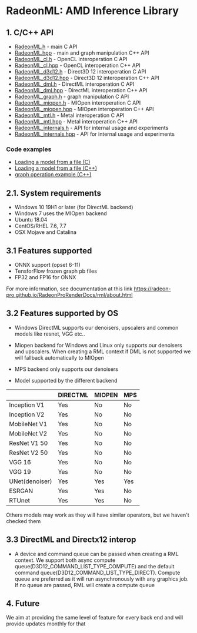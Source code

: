 # RadeonML: AMD Inference Library

## 1. C/C++ API


* [RadeonML.h](rml/include/rml/RadeonML.h) - main C API
* [RadeonML.hpp](rml/include/rml/RadeonML.hpp) - main and graph manipulation C++ API
* [RadeonML_cl.h](rml/include/rml/RadeonML_cl.h) - OpenCL interoperation C API
* [RadeonML_cl.hpp](rml/include/rml/RadeonML_cl.hpp) - OpenCL interoperation C++ API
* [RadeonML_d3d12.h](rml/include/rml/RadeonML_d3d12.h) - Direct3D 12 interoperation C API
* [RadeonML_d3d12.hpp](rml/include/rml/RadeonML_d3d12.hpp) - Direct3D 12 interoperation C++ API
* [RadeonML_dml.h](rml/include/rml/RadeonML_dml.h) - DirectML interoperation C API
* [RadeonML_dml.hpp](rml/include/rml/RadeonML_dml.hpp) - DirectML interoperation C++ API
* [RadeonML_graph.h](rml/include/rml/RadeonML.h) - graph manipulation C API
* [RadeonML_miopen.h](rml/include/rml/RadeonML_miopen.h) - MIOpen interoperation C API
* [RadeonML_miopen.hpp](rml/include/rml/RadeonML_miopen.hpp) - MIOpen interoperation C++ API
* [RadeonML_mtl.h](rml/include/rml/RadeonML_mtl.h) - Metal interoperation C API
* [RadeonML_mtl.hpp](rml/include/rml_internal/RadeonML_mtl.hpp) - Metal interoperation C++ API
* [RadeonML_internals.h](rml/include/rml_internal/RadeonML_internals.h) - API for internal usage and experiments
* [RadeonML_internals.hpp](rml/include/rml_internal/RadeonML_internals.hpp) - API for internal usage and experiments


### Code examples

* [Loading a model from a file (C)](samples/load_model.c)
* [Loading a model from a file (C++)](samples/load_model.cpp)
* [graph operation example (C++)](samples/graph_ops.cpp)

## 2.1. System requirements
* Windows 10 19H1 or later (for DirectML backend)
* Windows 7 uses the MIOpen backend
* Ubuntu 18.04
* CentOS/RHEL 7.6, 7.7
* OSX Mojave and Catalina

## 3.1 Features supported
* ONNX support (opset 6-11)
* TensforFlow frozen graph pb files
* FP32 and FP16 for ONNX

    
For more information, see documentation at this link 
https://radeon-pro.github.io/RadeonProRenderDocs/rml/about.html

## 3.2 Features supported by OS
* Windows DirectML supports our denoisers, upscalers and common models like resnet, VGG etc..
* Miopen backend for Windows and Linux only supports our denoisers and upscalers. When creating a RML context if DML is not supported we will fallback automatically to MIOpen
* MPS backend only supports our denoisers

* Model supported by the different backend

|    | DIRECTML | MIOPEN | MPS |
| ------------- | ------------- |------------- |------------- |
| Inception V1 | Yes  | No  | No |
| Inception V2 | Yes  | No  | No |
| MobileNet V1 | Yes  | No  | No |
| MobileNet V2 | Yes  | No  | No |
| ResNet V1 50 | Yes  | No  | No |
| ResNet V2 50 | Yes  | No  | No |
| VGG 16 | Yes  | No  | No |
| VGG 19 | Yes  | No  | No |
| UNet(denoiser) | Yes  | Yes  | Yes |
| ESRGAN | Yes  | Yes  | No |
| RTUnet | Yes  | Yes  | No |

Others models may work as they will have similar operators, but we haven't checked them

## 3.3 DirectML and Directx12 interop
* A device and command queue can be passed when creating a RML context. We support both async compute queue(D3D12_COMMAND_LIST_TYPE_COMPUTE) and the default command queue(D3D12_COMMAND_LIST_TYPE_DIRECT).
Compute queue are preferred as it will run asynchronously with any graphics job.
If no queue are passed, RML will create a compute queue

## 4. Future
We aim at providing the same level of feature for every back end and will provide updates monthly for that

